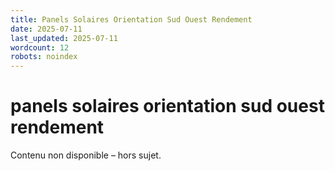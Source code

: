 ```yaml
---
title: Panels Solaires Orientation Sud Ouest Rendement
date: 2025-07-11
last_updated: 2025-07-11
wordcount: 12
robots: noindex
---
```


# panels solaires orientation sud ouest rendement

Contenu non disponible – hors sujet.